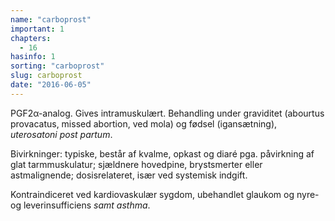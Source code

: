 ```yaml
---
name: "carboprost"
important: 1
chapters:
  - 16
hasinfo: 1
sorting: "carboprost"
slug: carboprost
date: "2016-06-05"
---
```


PGF2α-analog. Gives intramuskulært. Behandling under graviditet (abourtus
provacatus, missed abortion, ved mola) og fødsel (igansætning), <em>uterosatoni
post partum</em>.

Bivirkninger: typiske, består af kvalme, opkast og diaré pga. påvirkning af glat
tarmmuskulatur; sjældnere hovedpine, brystsmerter eller astmalignende;
dosisrelateret, især ved systemisk indgift.

Kontraindiceret ved kardiovaskulær sygdom, ubehandlet glaukom og nyre- og
leverinsufficiens <em>samt asthma</em>.
